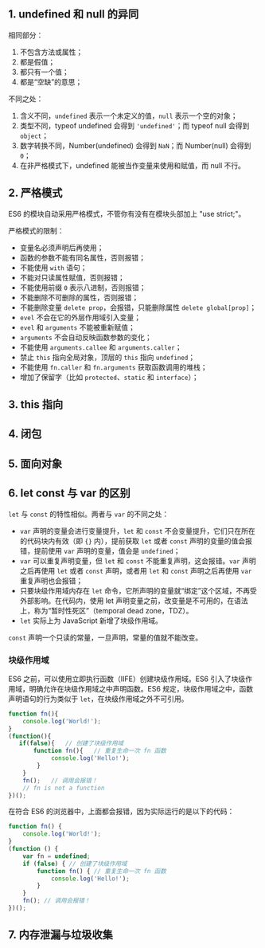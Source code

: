 ## 1. undefined 和 null 的异同

相同部分：  

1. 不包含方法或属性；
2. 都是假值；
3. 都只有一个值；
4. 都是“空缺”的意思；

不同之处：  

1. 含义不同，`undefined` 表示一个未定义的值，`null` 表示一个空的对象；
2. 类型不同，typeof undefined 会得到 `'undefined'`；而 typeof null 会得到 `object`；
3. 数字转换不同，Number(undefined) 会得到 `NaN`；而 Number(null) 会得到 `0`；
4. 在非严格模式下，undefined 能被当作变量来使用和赋值，而 null 不行。  

## 2. 严格模式

ES6 的模块自动采用严格模式，不管你有没有在模块头部加上 "use strict;"。  

严格模式的限制：  

- 变量名必须声明后再使用；
- 函数的参数不能有同名属性，否则报错；
- 不能使用 `with` 语句；
- 不能对只读属性赋值，否则报错；
- 不能使用前缀 `0` 表示八进制，否则报错；
- 不能删除不可删除的属性，否则报错；
- 不能删除变量 `delete prop`，会报错，只能删除属性 `delete global[prop]`；
- `evel` 不会在它的外层作用域引入变量；
- `evel` 和 `arguments` 不能被重新赋值；
- `arguments` 不会自动反映函数参数的变化；
- 不能使用 `arguments.callee` 和 `arguments.caller`；
- 禁止 `this` 指向全局对象，顶层的 `this` 指向 `undefined`；
- 不能使用 `fn.caller` 和 `fn.arguments` 获取函数调用的堆栈；
- 增加了保留字（比如 `protected`、`static` 和 `interface`）；  

## 3. this 指向

## 4. 闭包

## 5. 面向对象

## 6. let const 与 var 的区别

`let` 与 `const` 的特性相似。两者与 `var` 的不同之处：  

- `var` 声明的变量会进行变量提升，`let` 和 `const` 不会变量提升，它们只在所在的代码块内有效（即 `{}` 内），提前获取 `let` 或者 `const` 声明的变量的值会报错，提前使用 `var` 声明的变量，值会是 `undefined`；  
- `var` 可以重复声明变量，但 `let` 和 `const` 不能重复声明，这会报错。`var` 声明之后再使用 `let` 或者 `const` 声明，或者用 `let` 和 `const` 声明之后再使用 `var` 重复声明也会报错； 
- 只要块级作用域内存在 `let` 命令，它所声明的变量就“绑定”这个区域，不再受外部影响。在代码内，使用 let 声明变量之前，改变量是不可用的，在语法上，称为“暂时性死区”（temporal dead zone，TDZ）。  
- `let` 实际上为 JavaScript 新增了块级作用域。

`const` 声明一个只读的常量，一旦声明，常量的值就不能改变。

### 块级作用域

ES6 之前，可以使用立即执行函数（IIFE）创建块级作用域。ES6 引入了块级作用域，明确允许在块级作用域之中声明函数。ES6 规定，块级作用域之中，函数声明语句的行为类似于 `let`，在块级作用域之外不可引用。

```js
function fn(){
    console.log('World!');
}
(function(){
   if(false){   // 创建了块级作用域
       function fn(){   // 重复生命一次 fn 函数
            console.log('Hello!');
        }
    } 
    fn();   // 调用会报错！
    // fn is not a function
})();
```

在符合 ES6 的浏览器中，上面都会报错，因为实际运行的是以下的代码：  

```js
function fn() {
    console.log('World!');
}
(function () {
    var fn = undefined;
    if (false) { // 创建了块级作用域
        function fn() { // 重复生命一次 fn 函数
            console.log('Hello!');
        }
    }
    fn(); // 调用会报错！
})();

```

## 7. 内存泄漏与垃圾收集


